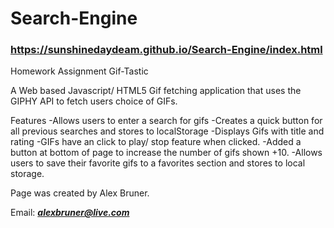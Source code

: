 # Search-Engine
### https://sunshinedaydeam.github.io/Search-Engine/index.html
Homework Assignment Gif-Tastic

A Web based Javascript/ HTML5 Gif fetching application that uses the GIPHY API to fetch users choice of GIFs.

Features
-Allows users to enter a search for gifs
-Creates a quick button for all previous searches and stores to localStorage
-Displays Gifs with title and rating
-GIFs have an click to play/ stop feature when clicked.
-Added a button at bottom of page to increase the number of gifs shown +10.
-Allows users to save their favorite gifs to a favorites section and stores to local storage.

Page was created by Alex Bruner.

Email: ***alexbruner@live.com***
